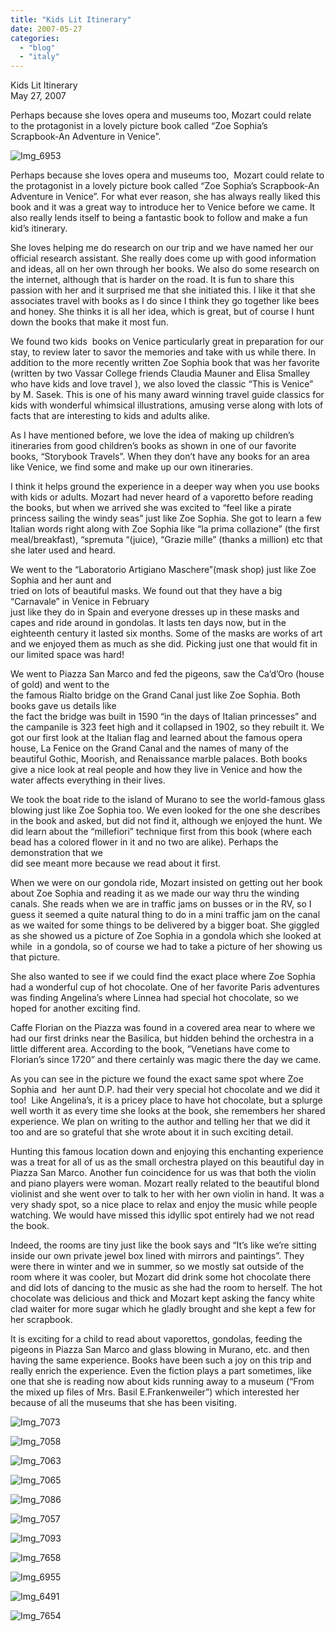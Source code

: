 ```yaml
---
title: "Kids Lit Itinerary"
date: 2007-05-27
categories: 
  - "blog"
  - "italy"
---
```


Kids Lit Itinerary  
May 27, 2007

Perhaps because she loves opera and museums too, Mozart could relate  
to the protagonist in a lovely picture book called “Zoe Sophia’s  
Scrapbook-An Adventure in Venice”.

<!--more-->

![Img_6953](https://pub-ac94b3f306b24c0dba4238943c97f2e1.r2.dev/photos/uncategorized/2008/03/06/img_6953.png)

Perhaps because she loves opera and museums too,  Mozart could relate to the protagonist in a lovely picture book called “Zoe Sophia’s Scrapbook-An Adventure in Venice”. For what ever reason, she has always really liked this book and it was a great way to introduce her to Venice before we came. It also really lends itself to being a fantastic book to follow and make a fun kid’s itinerary.

She loves helping me do research on our trip and we have named her our official research assistant. She really does come up with good information and ideas, all on her own through her books. We also do some research on the internet, although that is harder on the road. It is fun to share this passion with her and it surprised me that she initiated this. I like it that she associates travel with books as I do since I think they go together like bees and honey. She thinks it is all her idea, which is great, but of course I hunt down the books that make it most fun.

We found two kids  books on Venice particularly great in preparation for our stay, to review later to savor the memories and take with us while there. In addition to the more recently written Zoe Sophia book that was her favorite (written by two Vassar College friends Claudia Mauner and Elisa Smalley  
who have kids and love travel ), we also loved the classic “This is Venice” by M. Sasek. This is one of his many award winning travel guide classics for kids with wonderful whimsical illustrations, amusing verse along with lots of facts that are interesting to kids and adults alike.

As I have mentioned before, we love the idea of making up children’s itineraries from good children’s books as shown in one of our favorite books, “Storybook Travels”. When they don’t have any books for an area like Venice, we find some and make up our own itineraries.

I think it helps ground the experience in a deeper way when you use books with kids or adults. Mozart had never heard of a vaporetto before reading the books, but when we arrived she was excited to “feel like a pirate princess sailing the windy seas” just like Zoe Sophia. She got to learn a few Italian words right along with Zoe Sophia like “la prima collazione” (the first meal/breakfast), “spremuta “(juice), “Grazie mille” (thanks a million) etc that she later used and heard.

We went to the “Laboratorio Artigiano Maschere”(mask shop) just like Zoe Sophia and her aunt and  
tried on lots of beautiful masks. We found out that they have a big “Carnavale” in Venice in February  
just like they do in Spain and everyone dresses up in these masks and capes and ride around in gondolas. It lasts ten days now, but in the eighteenth century it lasted six months. Some of the masks are works of art and we enjoyed them as much as she did. Picking just one that would fit in our limited space was hard!

We went to Piazza San Marco and fed the pigeons, saw the Ca’d’Oro (house of gold) and went to the  
the famous Rialto bridge on the Grand Canal just like Zoe Sophia. Both books gave us details like  
the fact the bridge was built in 1590 “in the days of Italian princesses” and the campanile is 323 feet high and it collapsed in 1902, so they rebuilt it. We got our first look at the Italian flag and learned about the famous opera house, La Fenice on the Grand Canal and the names of many of the beautiful Gothic, Moorish, and Renaissance marble palaces. Both books give a nice look at real people and how they live in Venice and how the water affects everything in their lives.

We took the boat ride to the island of Murano to see the world-famous glass blowing just like Zoe Sophia too. We even looked for the one she describes in the book and asked, but did not find it, although we enjoyed the hunt. We did learn about the “millefiori” technique first from this book (where each bead has a colored flower in it and no two are alike). Perhaps the demonstration that we  
did see meant more because we read about it first.

When we were on our gondola ride, Mozart insisted on getting out her book about Zoe Sophia and reading it as we made our way thru the winding canals. She reads when we are in traffic jams on busses or in the RV, so I guess it seemed a quite natural thing to do in a mini traffic jam on the canal as we waited for some things to be delivered by a bigger boat. She giggled as she showed us a picture of Zoe Sophia in a gondola which she looked at while  in a gondola, so of course we had to take a picture of her showing us that picture.

She also wanted to see if we could find the exact place where Zoe Sophia had a wonderful cup of hot chocolate. One of her favorite Paris adventures was finding Angelina’s where Linnea had special hot chocolate, so we hoped for another exciting find.

Caffe Florian on the Piazza was found in a covered area near to where we had our first drinks near the Basilica, but hidden behind the orchestra in a little different area. According to the book, “Venetians have come to Florian’s since 1720” and there certainly was magic there the day we came.

As you can see in the picture we found the exact same spot where Zoe Sophia and  her aunt D.P. had their very special hot chocolate and we did it too!  Like Angelina’s, it is a pricey place to have hot chocolate, but a splurge well worth it as every time she looks at the book, she remembers her shared experience. We plan on writing to the author and telling her that we did it too and are so grateful that she wrote about it in such exciting detail.

Hunting this famous location down and enjoying this enchanting experience was a treat for all of us as the small orchestra played on this beautiful day in Piazza San Marco. Another fun coincidence for us was that both the violin and piano players were woman. Mozart really related to the beautiful blond violinist and she went over to talk to her with her own violin in hand. It was a very shady spot, so a nice place to relax and enjoy the music while people watching. We would have missed this idyllic spot entirely had we not read the book.

Indeed, the rooms are tiny just like the book says and “It’s like we’re sitting inside our own private jewel box lined with mirrors and paintings”. They were there in winter and we in summer, so we mostly sat outside of the room where it was cooler, but Mozart did drink some hot chocolate there and did lots of dancing to the music as she had the room to herself. The hot chocolate was delicious and thick and Mozart kept asking the fancy white clad waiter for more sugar which he gladly brought and she kept a few for her scrapbook.

It is exciting for a child to read about vaporettos, gondolas, feeding the pigeons in Piazza San Marco and glass blowing in Murano, etc. and then having the same experience. Books have been such a joy on this trip and really enrich the experience. Even the fiction plays a part sometimes, like one that she is reading now about kids running away to a museum (“From the mixed up files of Mrs. Basil E.Frankenweiler”) which interested her because of all the museums that she has been visiting.

![Img_7073](https://pub-ac94b3f306b24c0dba4238943c97f2e1.r2.dev/photos/uncategorized/2008/03/06/img_7073.png)

![Img_7058](https://pub-ac94b3f306b24c0dba4238943c97f2e1.r2.dev/photos/uncategorized/2008/03/06/img_7058.png)

![Img_7063](https://pub-ac94b3f306b24c0dba4238943c97f2e1.r2.dev/photos/uncategorized/2008/03/06/img_7063.png)

![Img_7065](https://pub-ac94b3f306b24c0dba4238943c97f2e1.r2.dev/photos/uncategorized/2008/03/06/img_7065.png)

![Img_7086](https://pub-ac94b3f306b24c0dba4238943c97f2e1.r2.dev/photos/uncategorized/2008/03/06/img_7086.png)

![Img_7057](https://pub-ac94b3f306b24c0dba4238943c97f2e1.r2.dev/photos/uncategorized/2008/03/06/img_7057.png)

![Img_7093](https://pub-ac94b3f306b24c0dba4238943c97f2e1.r2.dev/photos/uncategorized/2008/03/06/img_7093.png)

![Img_7658](https://pub-ac94b3f306b24c0dba4238943c97f2e1.r2.dev/photos/uncategorized/2008/03/06/img_7658.png)

![Img_6955](https://pub-ac94b3f306b24c0dba4238943c97f2e1.r2.dev/photos/uncategorized/2008/03/06/img_6955.png)

![Img_6491](https://pub-ac94b3f306b24c0dba4238943c97f2e1.r2.dev/photos/uncategorized/2008/03/06/img_6491.png)

![Img_7654](https://pub-ac94b3f306b24c0dba4238943c97f2e1.r2.dev/photos/uncategorized/2008/03/06/img_7654.png)
